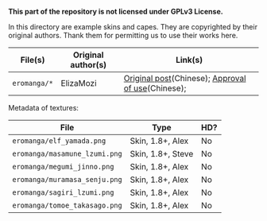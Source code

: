 **This part of the repository is not licensed under GPLv3 License.**

In this directory are example skins and capes. They are copyrighted by their original authors. Thank them for permitting us to use their works here.

|File(s)|Original author(s)|Link(s)|
|-------|------------------|-------|
|`eromanga/*`|ElizaMozi|[Original post](http://www.mcbbs.net/thread-705557-1-1.html)(Chinese); [Approval of use](http://www.mcbbs.net/forum.php?mod=viewthread&tid=705557&page=50#pid12693907)(Chinese);|


Metadata of textures:

|File|Type|HD?|
|----|----|---|
|`eromanga/elf_yamada.png`    |Skin, 1.8+, Alex |No |
|`eromanga/masamune_lzumi.png`|Skin, 1.8+, Steve|No |
|`eromanga/megumi_jinno.png`  |Skin, 1.8+, Alex |No |
|`eromanga/muramasa_senju.png`|Skin, 1.8+, Alex |No |
|`eromanga/sagiri_lzumi.png`  |Skin, 1.8+, Alex |No |
|`eromanga/tomoe_takasago.png`|Skin, 1.8+, Alex |No |
